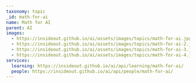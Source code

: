 ```yaml
---
taxonomy: topic
_id: math-for-ai
name: Math for AI
parent: AI
images:
  - https://insideout.github.io/ai/assets/images/topics/math-for-ai.jpg
  - https://insideout.github.io/ai/assets/images/topics/math-for-ai-2.jpg
  - https://insideout.github.io/ai/assets/images/topics/math-for-ai-3.jpg
  - https://insideout.github.io/ai/assets/images/topics/math-for-ai-4.jpg
services:
  learning: https://insideout.github.io/ai/api/learning/math-for-ai/
  people: https://insideout.github.io/ai/api/people/math-for-ai/
---
```

